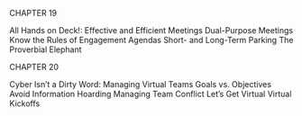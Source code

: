 CHAPTER 19

All Hands on Deck!: Effective and Efficient Meetings
 Dual-Purpose Meetings Know the Rules of Engagement Agendas Short- and Long-Term Parking The Proverbial Elephant

CHAPTER 20

Cyber Isn’t a Dirty Word: Managing Virtual Teams
 Goals vs. Objectives Avoid Information Hoarding Managing Team Conflict Let’s Get Virtual Virtual Kickoffs